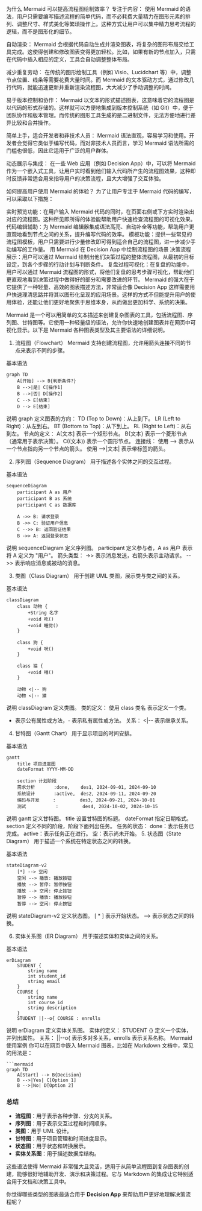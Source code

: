 为什么 Mermaid 可以提高流程图绘制效率？
专注于内容： 使用 Mermaid 的语法，用户只需要编写描述流程的简单代码，而不必耗费大量精力在图形元素的排列、调整尺寸、样式美化等繁琐操作上。这种方式让用户可以集中精力思考流程的逻辑，而不是图形化的细节。

自动渲染： Mermaid 会根据代码自动生成并渲染图表，将复杂的图形布局交给工具完成。这使得创建和修改图表变得更加轻松。比如，如果有新的节点加入，只需在代码中插入相应的定义，工具会自动调整整体布局。

减少重复劳动： 在传统的图形绘制工具（例如 Visio、Lucidchart 等）中，调整节点位置、线条等需要花费大量时间。而 Mermaid 的文本驱动方式，通过修改几行代码，就能迅速更新并重新渲染流程图，大大减少了手动调整的时间。

易于版本控制和协作： Mermaid 以文本的形式描述图表，这意味着它的流程图是以代码的形式存储的。这样就可以方便地集成到版本控制系统（如 Git）中，便于团队协作和版本管理。而传统的图形工具生成的是二进制文件，无法方便地进行差异比较和合并操作。

简单上手，适合开发者和非技术人员： Mermaid 语法直观，容易学习和使用。开发者会觉得它类似于编写代码，而对非技术人员而言，学习 Mermaid 语法所需的门槛也很低，因此它适用于广泛的用户群体。

动态展示与集成： 在一些 Web 应用（例如 Decision App）中，可以将 Mermaid 作为一个嵌入式工具，让用户实时看到他们输入代码所产生的流程图效果，这种即时反馈非常适合用来指导用户的决策流程，且大大增强了交互体验。

如何提高用户使用 Mermaid 的体验？
为了让用户专注于 Mermaid 代码的编写，可以采取以下措施：

实时预览功能：在用户输入 Mermaid 代码的同时，在页面右侧或下方实时渲染出对应的流程图。这种所见即所得的体验能帮助用户快速检查流程图的可视化效果。
代码编辑辅助：为 Mermaid 编辑器集成语法高亮、自动补全等功能，帮助用户更直观地看到节点之间的关系，提升编写代码的效率。
模板功能：提供一些常见的流程图模板，用户只需要进行少量修改即可得到适合自己的流程图，进一步减少手动编写的工作量。
用 Mermaid 在 Decision App 中绘制流程图的场景
决策流程展示：用户可以通过 Mermaid 绘制出他们决策过程的整体流程图，从最初的目标设定，到各个步骤的行动计划与判断条件。
复盘过程可视化：在复盘的功能中，用户可以通过 Mermaid 流程图的形式，将他们复盘的思考步骤可视化，帮助他们更直观地看到决策过程中做得好的部分和需要改进的环节。
Mermaid 的强大在于它提供了一种轻量、高效的图表描述方法，非常适合像 Decision App 这样需要用户快速理清思路并将其以图形化呈现的应用场景。这样的方式不但能提升用户的使用体验，还能让他们更好地聚焦于思维本身，从而做出更加科学、系统的决策。

Mermaid 是一个可以用简单的文本描述来创建复杂图表的工具，包括流程图、序列图、甘特图等。它使用一种轻量级的语法，允许你快速地创建图表并在网页中可视化显示。以下是 Mermaid 各种图表类型及其主要语法的详细说明。

1. 流程图（Flowchart）
Mermaid 支持创建流程图，允许用箭头连接不同的节点来表示不同的步骤。

基本语法
```
graph TD
    A[开始] --> B{判断条件?}
    B -->|是| C[操作1]
    B -->|否| D[操作2]
    C --> E[结束]
    D --> E[结束]

```

说明
graph 定义图表的方向：
TD (Top to Down)：从上到下。
LR (Left to Right)：从左到右。
BT (Bottom to Top)：从下到上。
RL (Right to Left)：从右到左。
节点的定义：
A[文本] 表示一个矩形节点。
B{文本} 表示一个菱形节点（通常用于表示决策）。
C((文本)) 表示一个圆形节点。
连接线：
使用 --> 表示从一个节点指向另一个节点的箭头。
使用 -->|文本| 表示带标签的箭头。

2. 序列图（Sequence Diagram）
用于描述各个实体之间的交互过程。

基本语法
```
sequenceDiagram
    participant A as 用户
    participant B as 系统
    participant C as 数据库

    A ->> B: 请求登录
    B ->> C: 验证用户信息
    C -->> B: 返回验证结果
    B ->> A: 返回登录状态

```

说明
sequenceDiagram 定义序列图。
participant 定义参与者，A as 用户 表示将 A 定义为 "用户"。
箭头类型：
->> 表示消息发送，右箭头表示主动请求。
-->> 表示响应消息或被动的消息。

3. 类图（Class Diagram）
用于创建 UML 类图，展示类与类之间的关系。

基本语法
```
classDiagram
    class 动物 {
        +String 名字
        +void 吃()
        +void 睡觉()
    }

    class 狗 {
        +void 吠()
    }

    class 猫 {
        +void 喵()
    }

    动物 <|-- 狗
    动物 <|-- 猫

```

说明
classDiagram 定义类图。
类的定义：
使用 class 类名 表示定义一个类。
+ 表示公有属性或方法，- 表示私有属性或方法。
关系：
<|-- 表示继承关系。

4. 甘特图（Gantt Chart）
用于显示项目的时间安排。

基本语法

```
gantt
    title 项目进度图
    dateFormat YYYY-MM-DD

    section 计划阶段
    需求分析       :done,    des1, 2024-09-01, 2024-09-10
    系统设计       :active,  des2, 2024-09-11, 2024-09-20
    编码与开发     :         des3, 2024-09-21, 2024-10-01
    测试           :         des4, 2024-10-02, 2024-10-15

```

说明
gantt 定义甘特图。
title 设置甘特图的标题。
dateFormat 指定日期格式。
section 定义不同的阶段，阶段下面列出任务。
任务的状态：
done：表示任务已完成。
active：表示任务正在进行。
空：表示尚未开始。
5. 状态图（State Diagram）
用于描述一个系统在特定状态之间的转换。

基本语法

```
stateDiagram-v2
    [*] --> 空闲
    空闲 --> 播放: 播放按钮
    播放 --> 暂停: 暂停按钮
    播放 --> 空闲: 停止按钮
    暂停 --> 播放: 播放按钮
    暂停 --> 空闲: 停止按钮

```

说明
stateDiagram-v2 定义状态图。
[ * ] 表示开始状态。
--> 表示状态之间的转换。

6. 实体关系图（ER Diagram）
用于描述实体和实体之间的关系。

基本语法

```
erDiagram
    STUDENT {
        string name
        int student_id
        string email
    }
    COURSE {
        string name
        int course_id
        string description
    }
    STUDENT ||--o{ COURSE : enrolls

```

说明
erDiagram 定义实体关系图。
实体的定义：
STUDENT {} 定义一个实体，并列出属性。
关系：
||--o{ 表示多对多关系，enrolls 表示关系名称。
Mermaid 使用案例
你可以在网页中嵌入 Mermaid 图表，比如在 Markdown 文档中，常见的用法是：

```
```mermaid
graph TD
    A[Start] --> B{Decision}
    B -->|Yes| C[Option 1]
    B -->|No| D[Option 2]

```

### 总结
- **流程图**：用于表示各种步骤、分支的关系。
- **序列图**：用于表示交互过程和时间顺序。
- **类图**：用于 UML 设计。
- **甘特图**：用于项目管理和时间进度显示。
- **状态图**：用于状态和转换展示。
- **实体关系图**：用于描述数据库结构。

这些语法使得 Mermaid 非常强大且灵活，适用于从简单流程图到复杂图表的创建，能够很好地辅助开发、演示和决策过程。它与 Markdown 的集成让它特别适合用于文档和决策工具中。 

你觉得哪些类型的图表最适合用于 **Decision App** 来帮助用户更好地理解决策流程呢？
